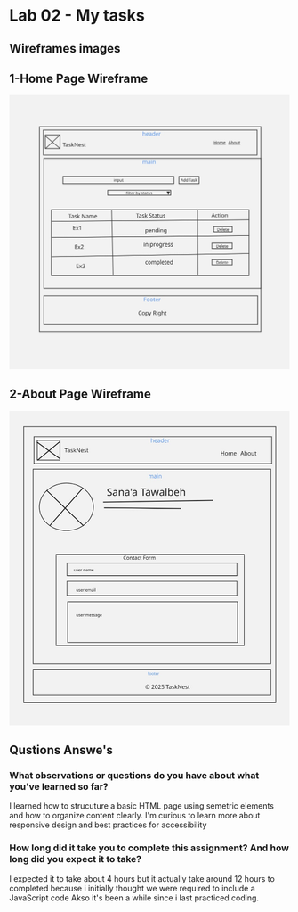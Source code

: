 
# Lab 02 - My tasks

## Wireframes images

## 1-Home Page Wireframe

![Home Page Wireframe](./images/Wireframes-whiteboard/Home-Page-Wireframe.jpg)

## 2-About Page Wireframe

![About Page Wireframe](./images/Wireframes-whiteboard/About-Page-Wireframe.jpg)

## Qustions Answe's 

### What observations or questions do you have about what you've learned so far?

I learned how to strucuture a basic HTML page using semetric elements and how to organize content clearly.
I'm curious to learn more about responsive design and best practices for accessibility

### How long did it take you to complete this assignment? And how long did you expect it to take?

I expected it to take about 4 hours but it actually take around 12 hours to completed because i initially thought we were required to include a JavaScript code Akso it's been a while since i last practiced coding.
